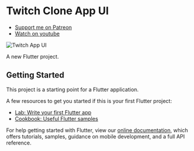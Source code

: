 # Twitch Clone App UI

- [Support me on Patreon](https://www.patreon.com/sopheamenvan?fan_landing=true)
- [Watch on youtube](https://youtu.be/1cK44kOvOaA)

![Twitch App UI](https://user-images.githubusercontent.com/16510597/176718295-c1952ead-d4e9-4ad6-8aa9-592e43d41fb5.jpeg)

A new Flutter project.

## Getting Started

This project is a starting point for a Flutter application.

A few resources to get you started if this is your first Flutter project:

- [Lab: Write your first Flutter app](https://flutter.dev/docs/get-started/codelab)
- [Cookbook: Useful Flutter samples](https://flutter.dev/docs/cookbook)

For help getting started with Flutter, view our
[online documentation](https://flutter.dev/docs), which offers tutorials,
samples, guidance on mobile development, and a full API reference.
